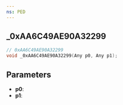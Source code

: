 ```yaml
---
ns: PED
---
```

## _0xAA6C49AE90A32299

```c
// 0xAA6C49AE90A32299
void _0xAA6C49AE90A32299(Any p0, Any p1);
```

## Parameters
* **p0**:
* **p1**:
